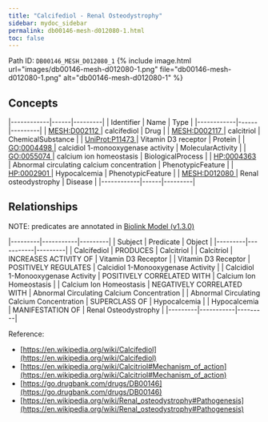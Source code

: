 ```yaml
---
title: "Calcifediol - Renal Osteodystrophy"
sidebar: mydoc_sidebar
permalink: db00146-mesh-d012080-1.html
toc: false 
---
```



Path ID: `DB00146_MESH_D012080_1`
{% include image.html url="images/db00146-mesh-d012080-1.png" file="db00146-mesh-d012080-1.png" alt="db00146-mesh-d012080-1" %}

## Concepts

|------------|------|---------|
| Identifier | Name | Type    |
|------------|------|---------|
| <a href="https://identifiers.org/MESH:D002112">MESH:D002112 </a> | calcifediol | Drug |
| <a href="https://identifiers.org/MESH:D002117">MESH:D002117 </a> | calcitriol | ChemicalSubstance |
| <a href="https://identifiers.org/UniProt:P11473">UniProt:P11473 </a> | Vitamin D3 receptor | Protein |
| <a href="https://identifiers.org/GO:0004498">GO:0004498 </a> | calcidiol 1-monooxygenase activity | MolecularActivity |
| <a href="https://identifiers.org/GO:0055074">GO:0055074 </a> | calcium ion homeostasis | BiologicalProcess |
| <a href="https://identifiers.org/HP:0004363">HP:0004363 </a> | Abnormal circulating calcium concentration | PhenotypicFeature |
| <a href="https://identifiers.org/HP:0002901">HP:0002901 </a> | Hypocalcemia | PhenotypicFeature |
| <a href="https://identifiers.org/MESH:D012080">MESH:D012080 </a> | Renal osteodystrophy | Disease |
|------------|------|---------|

## Relationships


NOTE: predicates are annotated in <a href="https://github.com/biolink/biolink-model/releases/tag/v1.3.0">Biolink Model (v1.3.0)</a>

|---------|-----------|---------|
| Subject | Predicate | Object  |
|---------|-----------|---------|
| Calcifediol | PRODUCES | Calcitriol |
| Calcitriol | INCREASES ACTIVITY OF | Vitamin D3 Receptor |
| Vitamin D3 Receptor | POSITIVELY REGULATES | Calcidiol 1-Monooxygenase Activity |
| Calcidiol 1-Monooxygenase Activity | POSITIVELY CORRELATED WITH | Calcium Ion Homeostasis |
| Calcium Ion Homeostasis | NEGATIVELY CORRELATED WITH | Abnormal Circulating Calcium Concentration |
| Abnormal Circulating Calcium Concentration | SUPERCLASS OF | Hypocalcemia |
| Hypocalcemia | MANIFESTATION OF | Renal Osteodystrophy |
|---------|-----------|---------|

Reference: 
  - [https://en.wikipedia.org/wiki/Calcifediol](https://en.wikipedia.org/wiki/Calcifediol)
  - [https://en.wikipedia.org/wiki/Calcitriol#Mechanism_of_action](https://en.wikipedia.org/wiki/Calcitriol#Mechanism_of_action)
  - [https://go.drugbank.com/drugs/DB00146](https://go.drugbank.com/drugs/DB00146)
  - [https://en.wikipedia.org/wiki/Renal_osteodystrophy#Pathogenesis](https://en.wikipedia.org/wiki/Renal_osteodystrophy#Pathogenesis)
